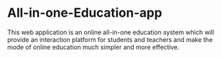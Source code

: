 # All-in-one-Education-app
This web application is an  online all-in-one education system which will provide an interaction  platform for students and teachers and make the mode of online  education much simpler and more effective. 
